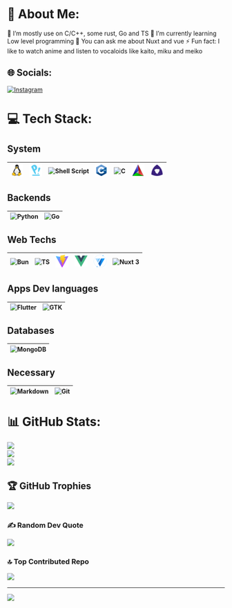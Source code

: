 # 💫 About Me:
🔭 I’m mostly use on C/C++, some rust, Go and TS
🌱 I’m currently learning Low level programming
💬 You can ask me about Nuxt and vue
⚡ Fun fact: I like to watch anime and listen to vocaloids like kaito, miku and meiko


## 🌐 Socials:
[![Instagram](https://img.shields.io/badge/Instagram-%23E4405F.svg?logo=Instagram&logoColor=white)](https://instagram.com/jaipalbh7) 

# 💻 Tech Stack:

## System

<table>
  <thead>
    <tr>
      <th>
        <img alt="Linux" src="assets/linux.svg" width="30" />
      </th>
      <th>
        <img alt="Pop OS" src="assets/pop-os.svg" width="30" />
      </th>
      <th>
        <img alt="Shell Script" src="https://upload.wikimedia.org/wikipedia/commons/thumb/4/4b/Bash_Logo_Colored.svg/512px-Bash_Logo_Colored.svg.png?20180723054350" width="30" />
      </th>
      <th>
        <img alt="C++" src="assets/cpp3.svg" width="30" />
      </th>
      <th>
        <img alt="C" src="https://upload.wikimedia.org/wikipedia/commons/thumb/1/18/C_Programming_Language.svg/380px-C_Programming_Language.svg.png?20201031132917" width="30" />
      </th>
      <th>
        <img alt="CMake" src="assets/cmake.svg" width="30" />
      </th>
      <th>
        <img alt="Meson" src="assets/meson.svg" width="30" />
      </th>
    </tr>
  </thead>
</table>

## Backends

<table>
  <thead>
    <tr>
      <th>
        <img alt="Python" src="https://www.python.org/static/favicon.ico" width="30" />
      </th>
      <th>
        <img alt="Go" src="https://upload.wikimedia.org/wikipedia/commons/thumb/0/05/Go_Logo_Blue.svg/512px-Go_Logo_Blue.svg.png?20191207190041" width="30" />
      </th>
    </tr>
  </thead>
</table>

## Web Techs

<table>
  <thead>
    <tr>
      <th>
        <img alt="Bun" src="https://bun.sh/logo.svg" width="30" />
      </th>
      <th>
        <img alt="TS" src="https://www.typescriptlang.org/favicon-32x32.png?v=8944a05a8b601855de116c8a56d3b3ae" width="30" />
      </th>
      <th>
        <img alt="Vite" src="assets/vite.png" width="30" />
      </th>
      <th>
        <img alt="Vue" src="assets/vue.png" width="30" />
      </th>
      <th>
        <img alt="Vuetify" src="assets/vuetify.svg" width="30" />
      </th>
      <th>
        <img alt="Nuxt 3" src="asssets/nuxt.svg" width="30" />
      </th>
    </tr>
  </thead>
</table>

## Apps Dev languages

<table>
  <thead>
    <tr>
      <th>
        <img alt="Flutter" src="https://storage.googleapis.com/cms-storage-bucket/4fd0db61df0567c0f352.png" width="30" />
      </th>
      <th>
        <img alt="GTK" src="https://www.gtk.org/assets/img/logo-gtk-sm.png" width="30" />
      </th>
    </tr>
  </thead>
</table>

## Databases

<table>
  <thead>
    <tr>
      <th>
        <img alt="MongoDB" src="https://www.mongodb.com/assets/images/global/favicon.ico" width="30" />
      </th>
    </tr>
  </thead>
</table>

## Necessary

<table>
  <thead>
    <tr>
      <th>
        <img alt="Markdown" src="https://upload.wikimedia.org/wikipedia/commons/thumb/4/41/1280px_Markdown_with_White_Background.png/960px-1280px_Markdown_with_White_Background.png?20201012215436" width="30" />
      </th>
      <th>
        <img alt="Git" src="https://git-scm.com/favicon.ico" " width="30" />
      </th>
    </tr>
  </thead>
</table>

# 📊 GitHub Stats:
![](https://github-readme-stats.vercel.app/api?username=BhJaipal&theme=tokyonight&hide_border=false&include_all_commits=false&count_private=false)<br/>
![](https://github-readme-streak-stats.herokuapp.com/?user=BhJaipal&theme=tokyonight&hide_border=false)<br/>
![](https://github-readme-stats.vercel.app/api/top-langs/?username=BhJaipal&theme=tokyonight&hide_border=false&include_all_commits=false&count_private=false&layout=compact)

## 🏆 GitHub Trophies
![](https://github-profile-trophy.vercel.app/?username=BhJaipal&theme=onedark&no-frame=false&no-bg=false&margin-w=4)

### ✍️ Random Dev Quote
![](https://quotes-github-readme.vercel.app/api?type=horizontal&theme=radical)

### 🔝 Top Contributed Repo
![](https://github-contributor-stats.vercel.app/api?username=BhJaipal&limit=5&theme=tokyonight&combine_all_yearly_contributions=true)

---
[![](https://visitcount.itsvg.in/api?id=BhJaipal&icon=0&color=0)](https://visitcount.itsvg.in)

<!-- Proudly created with GPRM ( https://gprm.itsvg.in ) -->
